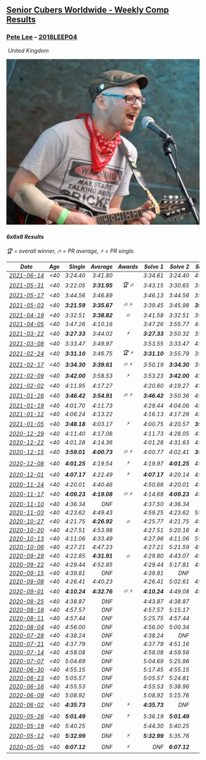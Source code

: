 <style>table {white-space: nowrap;}</style>
<link rel="stylesheet" type="text/css" href="/scw-comp/css/flags.css" />

## [Senior Cubers Worldwide - Weekly Comp Results](/scw-comp/results/)
### [Pete Lee](README.md) - [2018LEEP04](https://www.worldcubeassociation.org/persons/2018LEEP04?event=666)

<i class="flag flag-GB" />&nbsp;United Kingdom

![Pete Lee](1574700550.jpg)

#### 6x6x6 Results

<span style="white-space: nowrap;">🏆 = overall winner</span>, <span style="white-space: nowrap;">🔥 = PR average</span>, <span style="white-space: nowrap;">⚡ = PR single</span>.

| Date | Age | Single | Average | Awards | Solve 1 | Solve 2 | Solve 3 | Video |
| :--: | :--: | --: | --: | :--: | --: | --: | --: | :-- |
| [2021-06-14](../../results/2021-06-14/666.md) | <40 | 3:24.40 | 3:41.80 |  | 3:34.61 | 3:24.40 | 4:06.40 | [Desktop](https://www.facebook.com/events/833966864162581/permalink/839692006923400) / [Mobile](https://m.facebook.com/events/833966864162581?view=permalink&id=839692006923400) |
| [2021-05-31](../../results/2021-05-31/666.md) | <40 | 3:22.05 | **3:31.95** | 🏆 🔥 | 3:43.15 | 3:30.65 | 3:22.05 | [Desktop](https://www.facebook.com/events/1677723082618127/permalink/1684605321929903) / [Mobile](https://m.facebook.com/events/1677723082618127?view=permalink&id=1684605321929903) |
| [2021-05-17](../../results/2021-05-17/666.md) | <40 | 3:44.56 | 3:46.89 |  | 3:46.13 | 3:44.56 | 3:49.99 | [Desktop](https://www.facebook.com/events/373354890741855/permalink/376528897091121) / [Mobile](https://m.facebook.com/events/373354890741855?view=permalink&id=376528897091121) |
| [2021-05-03](../../results/2021-05-03/666.md) | <40 | **3:21.59** | **3:35.67** | 🔥 ⚡ | 3:39.45 | 3:45.98 | **3:21.59** | [Desktop](https://www.facebook.com/events/158701836186375/permalink/159805462742679) / [Mobile](https://m.facebook.com/events/158701836186375?view=permalink&id=159805462742679) |
| [2021-04-19](../../results/2021-04-19/666.md) | <40 | 3:32.51 | **3:38.82** | 🔥 | 3:41.58 | 3:32.51 | 3:42.37 | [Desktop](https://www.facebook.com/events/1009195762821458/permalink/1010883092652725) / [Mobile](https://m.facebook.com/events/1009195762821458?view=permalink&id=1010883092652725) |
| [2021-04-05](../../results/2021-04-05/666.md) | <40 | 3:47.26 | 4:10.16 |  | 3:47.26 | 3:55.77 | 4:47.45 | [Desktop](https://www.facebook.com/events/2619499895016321/permalink/2624218374544473) / [Mobile](https://m.facebook.com/events/2619499895016321?view=permalink&id=2624218374544473) |
| [2021-03-22](../../results/2021-03-22/666.md) | <40 | **3:27.33** | 3:44.02 | ⚡ | **3:27.33** | 3:50.32 | 3:54.42 | [Desktop](https://www.facebook.com/events/2537500386546221/permalink/2544141245882135) / [Mobile](https://m.facebook.com/events/2537500386546221?view=permalink&id=2544141245882135) |
| [2021-03-08](../../results/2021-03-08/666.md) | <40 | 3:33.47 | 3:49.97 |  | 3:53.55 | 3:33.47 | 4:02.88 | [Desktop](https://www.facebook.com/events/161142189072151/permalink/165937501925953) / [Mobile](https://m.facebook.com/events/161142189072151?view=permalink&id=165937501925953) |
| [2021-02-24](../../results/2021-02-24/666.md) | <40 | **3:31.10** | 3:46.75 | 🏆 ⚡ | **3:31.10** | 3:55.79 | 3:53.35 | [Desktop](https://www.facebook.com/events/256148192722702/permalink/260622792275242) / [Mobile](https://m.facebook.com/events/256148192722702?view=permalink&id=260622792275242) |
| [2021-02-17](../../results/2021-02-17/666.md) | <40 | **3:34.30** | **3:39.61** | 🔥 ⚡ | 3:50.19 | **3:34.30** | 3:34.34 | [Desktop](https://www.facebook.com/events/1341827372862028/permalink/1342004049511027) / [Mobile](https://m.facebook.com/events/1341827372862028?view=permalink&id=1342004049511027) |
| [2021-02-09](../../results/2021-02-09/666.md) | <40 | **3:42.00** | 3:58.53 | ⚡ | 3:53.23 | **3:42.00** | 4:20.36 | [Desktop](https://www.facebook.com/events/1072787469872680/permalink/1073792556438838) / [Mobile](https://m.facebook.com/events/1072787469872680?view=permalink&id=1073792556438838) |
| [2021-02-02](../../results/2021-02-02/666.md) | <40 | 4:11.95 | 4:17.27 |  | 4:20.60 | 4:19.27 | 4:11.95 | [Desktop](https://www.facebook.com/events/419241732746821/permalink/419913672679627) / [Mobile](https://m.facebook.com/events/419241732746821?view=permalink&id=419913672679627) |
| [2021-01-26](../../results/2021-01-26/666.md) | <40 | **3:46.42** | **3:54.91** | 🔥 ⚡ | **3:46.42** | 3:50.36 | 4:07.96 | [Desktop](https://www.facebook.com/events/886756952081472/permalink/887799845310516) / [Mobile](https://m.facebook.com/events/886756952081472?view=permalink&id=887799845310516) |
| [2021-01-19](../../results/2021-01-19/666.md) | <40 | 4:01.70 | 4:11.73 |  | 4:29.44 | 4:04.06 | 4:01.70 | [Desktop](https://www.facebook.com/events/801984480354340/permalink/802385456980909) / [Mobile](https://m.facebook.com/events/801984480354340?view=permalink&id=802385456980909) |
| [2021-01-12](../../results/2021-01-12/666.md) | <40 | 4:06.24 | 4:13.22 |  | 4:16.13 | 4:17.28 | 4:06.24 | [Desktop](https://www.facebook.com/events/412251730086008/permalink/412908940020287) / [Mobile](https://m.facebook.com/events/412251730086008?view=permalink&id=412908940020287) |
| [2021-01-05](../../results/2021-01-05/666.md) | <40 | **3:48.18** | 4:03.17 | ⚡ | 4:00.75 | 4:20.57 | **3:48.18** | [Desktop](https://www.facebook.com/events/438895340619582/permalink/439927250516391) / [Mobile](https://m.facebook.com/events/438895340619582?view=permalink&id=439927250516391) |
| [2020-12-29](../../results/2020-12-29/666.md) | <40 | 4:11.40 | 4:17.06 |  | 4:11.73 | 4:28.05 | 4:11.40 | [Desktop](https://www.facebook.com/events/1086076581855919/permalink/1086716761791901) / [Mobile](https://m.facebook.com/events/1086076581855919?view=permalink&id=1086716761791901) |
| [2020-12-22](../../results/2020-12-22/666.md) | <40 | 4:01.28 | 4:14.36 |  | 4:01.28 | 4:31.63 | 4:10.16 | [Desktop](https://www.facebook.com/events/202563571576862/permalink/203893801443839) / [Mobile](https://m.facebook.com/events/202563571576862?view=permalink&id=203893801443839) |
| [2020-12-15](../../results/2020-12-15/666.md) | <40 | **3:59.01** | **4:00.73** | 🔥 ⚡ | 4:00.77 | 4:02.41 | **3:59.01** | [Desktop](https://www.facebook.com/events/380879093195746/permalink/381446746472314) / [Mobile](https://m.facebook.com/events/380879093195746?view=permalink&id=381446746472314) |
| [2020-12-08](../../results/2020-12-08/666.md) | <40 | **4:01.25** | 4:19.54 | ⚡ | 4:19.97 | **4:01.25** | 4:37.40 | [Desktop](https://www.facebook.com/events/209111367450307/permalink/210348740659903) / [Mobile](https://m.facebook.com/events/209111367450307?view=permalink&id=210348740659903) |
| [2020-12-01](../../results/2020-12-01/666.md) | <40 | **4:07.17** | 4:22.49 | ⚡ | **4:07.17** | 4:20.14 | 4:40.17 | [Desktop](https://www.facebook.com/events/1067911153659963/permalink/1069119403539138) / [Mobile](https://m.facebook.com/events/1067911153659963?view=permalink&id=1069119403539138) |
| [2020-11-24](../../results/2020-11-24/666.md) | <40 | 4:20.01 | 4:40.46 |  | 4:50.66 | 4:20.01 | 4:50.72 | [Desktop](https://www.facebook.com/events/383885642947563/permalink/385131879489606) / [Mobile](https://m.facebook.com/events/383885642947563?view=permalink&id=385131879489606) |
| [2020-11-17](../../results/2020-11-17/666.md) | <40 | **4:09.23** | **4:19.08** | 🔥 ⚡ | 4:14.68 | **4:09.23** | 4:33.32 | [Desktop](https://www.facebook.com/events/385577379164063/permalink/386924259029375) / [Mobile](https://m.facebook.com/events/385577379164063?view=permalink&id=386924259029375) |
| [2020-11-10](../../results/2020-11-10/666.md) | <40 | 4:36.34 | DNF |  | 4:37.50 | 4:36.34 | DNS | [Desktop](https://www.facebook.com/events/2956286364603224/permalink/2959388870959640) / [Mobile](https://m.facebook.com/events/2956286364603224?view=permalink&id=2959388870959640) |
| [2020-11-03](../../results/2020-11-03/666.md) | <40 | 4:23.62 | 4:49.43 |  | 4:59.25 | 4:23.62 | 5:05.41 | [Desktop](https://www.facebook.com/events/391709741873523/permalink/395581991486298) / [Mobile](https://m.facebook.com/events/391709741873523?view=permalink&id=395581991486298) |
| [2020-10-27](../../results/2020-10-27/666.md) | <40 | 4:21.75 | **4:26.92** | 🔥 | 4:25.77 | 4:21.75 | 4:33.24 | [Desktop](https://www.facebook.com/events/1621959871298390/permalink/1623989491095428) / [Mobile](https://m.facebook.com/events/1621959871298390?view=permalink&id=1623989491095428) |
| [2020-10-20](../../results/2020-10-20/666.md) | <40 | 4:27.51 | 4:53.98 |  | 4:27.51 | 5:20.16 | 4:54.28 | [Desktop](https://www.facebook.com/events/758279974902955/permalink/762983131099306) / [Mobile](https://m.facebook.com/events/758279974902955?view=permalink&id=762983131099306) |
| [2020-10-13](../../results/2020-10-13/666.md) | <40 | 4:11.06 | 4:33.49 |  | 4:27.96 | 4:11.06 | 5:01.46 | [Desktop](https://www.facebook.com/events/746942356162446/permalink/748066889383326) / [Mobile](https://m.facebook.com/events/746942356162446?view=permalink&id=748066889383326) |
| [2020-10-06](../../results/2020-10-06/666.md) | <40 | 4:27.21 | 4:47.23 |  | 4:27.21 | 5:21.59 | 4:32.89 | [Desktop](https://www.facebook.com/events/2766581680255939/permalink/2768196093427831) / [Mobile](https://m.facebook.com/events/2766581680255939?view=permalink&id=2768196093427831) |
| [2020-09-29](../../results/2020-09-29/666.md) | <40 | 4:22.85 | **4:31.91** | 🔥 | 4:29.80 | 4:43.07 | 4:22.85 | [Desktop](https://www.facebook.com/events/427181104911253/permalink/428657051430325) / [Mobile](https://m.facebook.com/events/427181104911253?view=permalink&id=428657051430325) |
| [2020-09-22](../../results/2020-09-22/666.md) | <40 | 4:29.44 | 4:52.85 |  | 4:29.44 | 5:17.81 | 4:51.30 | [Desktop](https://www.facebook.com/events/342541897161786/permalink/345620583520584) / [Mobile](https://m.facebook.com/events/342541897161786?view=permalink&id=345620583520584) |
| [2020-09-15](../../results/2020-09-15/666.md) | <40 | 4:39.81 | DNF |  | 4:39.81 | DNF | DNS | [Desktop](https://www.facebook.com/events/655903882008117/permalink/657355075196331) / [Mobile](https://m.facebook.com/events/655903882008117?view=permalink&id=657355075196331) |
| [2020-09-08](../../results/2020-09-08/666.md) | <40 | 4:26.41 | 4:40.23 |  | 4:26.41 | 5:02.61 | 4:31.67 | [Desktop](https://www.facebook.com/events/342884623427933/permalink/344242483292147) / [Mobile](https://m.facebook.com/events/342884623427933?view=permalink&id=344242483292147) |
| [2020-09-01](../../results/2020-09-01/666.md) | <40 | **4:10.24** | **4:32.76** | 🔥 ⚡ | **4:10.24** | 4:49.08 | 4:38.95 | [Desktop](https://www.facebook.com/events/987180995036806/permalink/988682058220033) / [Mobile](https://m.facebook.com/events/987180995036806?view=permalink&id=988682058220033) |
| [2020-08-25](../../results/2020-08-25/666.md) | <40 | 4:38.87 | DNF |  | 4:43.87 | 4:38.87 | DNS | [Desktop](https://www.facebook.com/events/375269430142971/permalink/376623503340897) / [Mobile](https://m.facebook.com/events/375269430142971?view=permalink&id=376623503340897) |
| [2020-08-18](../../results/2020-08-18/666.md) | <40 | 4:57.57 | DNF |  | 4:57.57 | 5:15.17 | DNS | [Desktop](https://www.facebook.com/events/3231806576868309/permalink/3237216246327342) / [Mobile](https://m.facebook.com/events/3231806576868309?view=permalink&id=3237216246327342) |
| [2020-08-11](../../results/2020-08-11/666.md) | <40 | 4:57.44 | DNF |  | 5:25.75 | 4:57.44 | DNS | [Desktop](https://www.facebook.com/events/1112228215845470/permalink/1113738029027822) / [Mobile](https://m.facebook.com/events/1112228215845470?view=permalink&id=1113738029027822) |
| [2020-08-04](../../results/2020-08-04/666.md) | <40 | 4:56.00 | DNF |  | 4:56.00 | 5:00.34 | DNS | [Desktop](https://www.facebook.com/events/770016233779888/permalink/771528106962034) / [Mobile](https://m.facebook.com/events/770016233779888?view=permalink&id=771528106962034) |
| [2020-07-28](../../results/2020-07-28/666.md) | <40 | 4:38.24 | DNF |  | 4:38.24 | DNF | DNS | [Desktop](https://www.facebook.com/events/299658408049797/permalink/300933144588990) / [Mobile](https://m.facebook.com/events/299658408049797?view=permalink&id=300933144588990) |
| [2020-07-21](../../results/2020-07-21/666.md) | <40 | 4:37.79 | DNF |  | 4:37.79 | 4:51.16 | DNS | [Desktop](https://www.facebook.com/events/3081159145282455/permalink/3082287121836324) / [Mobile](https://m.facebook.com/events/3081159145282455?view=permalink&id=3082287121836324) |
| [2020-07-14](../../results/2020-07-14/666.md) | <40 | 4:58.08 | DNF |  | 4:58.08 | 4:59.56 | DNS | [Desktop](https://www.facebook.com/events/2729568740635198/permalink/2730389147219824) / [Mobile](https://m.facebook.com/events/2729568740635198?view=permalink&id=2730389147219824) |
| [2020-07-07](../../results/2020-07-07/666.md) | <40 | 5:04.69 | DNF |  | 5:04.69 | 5:25.96 | DNS | [Desktop](https://www.facebook.com/events/307625317040136/permalink/308488300287171) / [Mobile](https://m.facebook.com/events/307625317040136?view=permalink&id=308488300287171) |
| [2020-06-30](../../results/2020-06-30/666.md) | <40 | 4:55.15 | DNF |  | 5:17.45 | 4:55.15 | DNS | [Desktop](https://www.facebook.com/events/284746466306313/permalink/285784319535861) / [Mobile](https://m.facebook.com/events/284746466306313?view=permalink&id=285784319535861) |
| [2020-06-23](../../results/2020-06-23/666.md) | <40 | 5:05.57 | DNF |  | 5:05.57 | 5:24.81 | DNS | [Desktop](https://www.facebook.com/events/268636114456043/permalink/269490254370629) / [Mobile](https://m.facebook.com/events/268636114456043?view=permalink&id=269490254370629) |
| [2020-06-16](../../results/2020-06-16/666.md) | <40 | 4:55.53 | DNF |  | 4:55.53 | 5:38.96 | DNS | [Desktop](https://www.facebook.com/events/256188575607890/permalink/257231552170259) / [Mobile](https://m.facebook.com/events/256188575607890?view=permalink&id=257231552170259) |
| [2020-06-09](../../results/2020-06-09/666.md) | <40 | 5:08.92 | DNF |  | 5:08.92 | 5:15.76 | DNS | [Desktop](https://www.facebook.com/events/1130228284009045/permalink/1131240830574457) / [Mobile](https://m.facebook.com/events/1130228284009045?view=permalink&id=1131240830574457) |
| [2020-06-02](../../results/2020-06-02/666.md) | <40 | **4:35.73** | DNF | ⚡ | **4:35.73** | DNF | DNS | [Desktop](https://www.facebook.com/events/573401076937046/permalink/574505536826600) / [Mobile](https://m.facebook.com/events/573401076937046?view=permalink&id=574505536826600) |
| [2020-05-26](../../results/2020-05-26/666.md) | <40 | **5:01.49** | DNF | ⚡ | 5:36.19 | **5:01.49** | DNS | [Desktop](https://www.facebook.com/events/637852836799991/permalink/638586916726583) / [Mobile](https://m.facebook.com/events/637852836799991?view=permalink&id=638586916726583) |
| [2020-05-19](../../results/2020-05-19/666.md) | <40 | 5:40.25 | DNF |  | 5:44.30 | 5:40.25 | DNS | [Desktop](https://www.facebook.com/events/201300894172579/permalink/201971677438834) / [Mobile](https://m.facebook.com/events/201300894172579?view=permalink&id=201971677438834) |
| [2020-05-12](../../results/2020-05-12/666.md) | <40 | **5:32.99** | DNF | ⚡ | **5:32.99** | 5:35.76 | DNS | [Desktop](https://www.facebook.com/events/276138643524223/permalink/276961166775304) / [Mobile](https://m.facebook.com/events/276138643524223?view=permalink&id=276961166775304) |
| [2020-05-05](../../results/2020-05-05/666.md) | <40 | **6:07.12** | DNF | ⚡ | DNF | **6:07.12** | DNS | [Desktop](https://www.facebook.com/events/557526585195168/permalink/558442738436886) / [Mobile](https://m.facebook.com/events/557526585195168?view=permalink&id=558442738436886) |


<!-- Global site tag (gtag.js) - Google Analytics -->
<script async src="https://www.googletagmanager.com/gtag/js?id=UA-86348435-3"></script>
<script>window.dataLayer = window.dataLayer || []; function gtag() {dataLayer.push(arguments);} gtag('js', new Date()); gtag('config', 'UA-86348435-3');</script>
